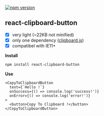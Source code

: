 [![npm version](https://badge.fury.io/js/react-clipboard-button.svg)](https://badge.fury.io/js/react-clipboard-button)

## react-clipboard-button

- [x] very light (~22KB not minified)
- [x] only one dependency ([clipboard.js](https://clipboardjs.com/))
- [x] compatibel with IE11+

**Install**
```bash
npm install react-clipboard-button
```

**Use**

```tsx
<CopyToClipboardButton 
  text={`Hello !`}
  onSuccess={() => console.log('success!')}
  onError={() => console.log('error!')}
>
  <button>Copy To Clipboard !</button>
</CopyToClipboardButton>
```
